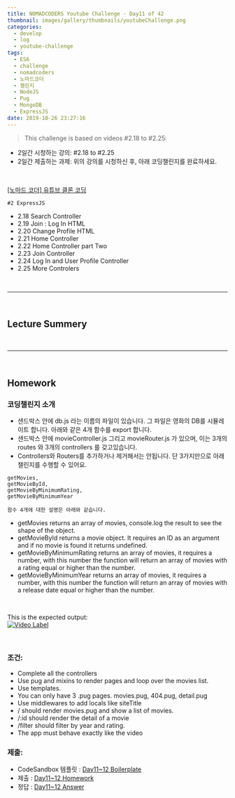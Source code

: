 ```yaml
---
title: NOMADCODERS Youtube Challenge - Day11 of 42
thumbnail: images/gallery/thumbnails/youtubeChallenge.png
categories:
  - develop
  - log
  - youtube-challenge
tags:
  - ES6
  - challenge
  - nomadcoders
  - 노마드코더
  - 챌린지
  - NodeJS
  - Pug
  - MongoDB
  - ExpressJS
date: 2019-10-26 23:27:16
---
```




> This challenge is based on videos #2.18 to #2.25:

- 2일간 시청하는 강의: #2.18 to #2.25
- 2일간 제출하는 과제: 위의 강의를 시청하신 후, 아래 코딩챌린지를 완료하세요.

<br/>

[[노마드 코더] 유튜브 클론 코딩](https://academy.nomadcoders.co/courses/enrolled/435438)

`#2 ExpressJS`
- 2.18 Search Controller 
- 2.19 Join : Log In HTML 
- 2.20 Change Profile HTML 
- 2.21 Home Controller 
- 2.22 Home Controller part Two 
- 2.23 Join Controller 
- 2.24 Log In and User Profile Controller 
- 2.25 More Controlers 
 

<br/>
<!-- more -->

---

<br/>

## Lecture Summery

<br/>

---

<br/>

## Homework 

### 코딩챌린지 소개
    
- 샌드박스 안에 db.js 라는 이름의 파일이 있습니다. 그 파일은 영화의 DB를 시뮬레이트 합니다. 아래와 같은 4개 함수를 export 합니다.
- 샌드박스 안에 movieController.js 그리고 movieRouter.js 가 있으며, 이는 3개의 routes 와 3개의 controllers 를 갖고있습니다.
- Controllers와 Routers를 추가하거나 제거해서는 안됩니다. 단 3가지만으로 아래 챌린지를 수행할 수 있어요.
 
```
getMovies,
getMovieById,
getMovieByMinimumRating,
getMovieByMinimumYear
```
    
`함수 4개에 대한 설명은 아래와 같습니다.`
- getMovies returns an array of movies, console.log the result to see the shape of the object.
- getMovieById returns a movie object. It requires an ID as an argument and if no movie is found it returns undefined.
- getMovieByMinimumRating returns an array of movies, it requires a number, with this number the function will return an array of movies with a rating equal or higher than the number.
- getMovieByMinimumYear returns an array of movies, it requires a number, with this number the function will return an array of movies with a release date equal or higher than the number.

<br/>

This is the expected output:   
[![Video Label](http://img.youtube.com/vi/tE8QGg8aQDE/0.jpg)](https://youtu.be/tE8QGg8aQDE)

<br/>

### 조건:

- Complete all the controllers
- Use pug and mixins to render pages and loop over the movies list.
- Use templates.
- You can only have 3 .pug pages. movies.pug, 404.pug, detail.pug
- Use middlewares to add locals like siteTitle
- / should render movies.pug and show a list of movies.
- /:id should render the detail of a movie
- /filter should filter by year and rating.
- The app must behave exactly like the video

### 제출:
- CodeSandbox 템플릿 : [Day11~12 Boilerplate](https://codesandbox.io/s/express-controller-blueprint-880to)
- 제출 : [Day11~12 Homework](https://codesandbox.io/s/express-controller-blueprint-p0ibw)
- 정답 : [Day11~12 Answer](https://codesandbox.io/s/day-11-12-solution-thmmm)